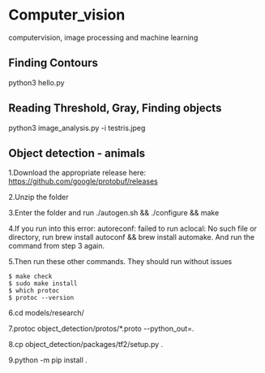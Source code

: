 # Computer_vision
computervision, image processing and machine learning


## Finding Contours
python3 hello.py


## Reading Threshold, Gray, Finding objects

python3 image_analysis.py -i testris.jpeg

## Object detection - animals
1.Download the appropriate release here: https://github.com/google/protobuf/releases

2.Unzip the folder

3.Enter the folder and run ./autogen.sh && ./configure && make

4.If you run into this error: autoreconf: failed to run aclocal: No such file or directory, run brew install autoconf && brew install automake. And run the command from step 3 again.

5.Then run these other commands. They should run without issues
```
$ make check
$ sudo make install
$ which protoc
$ protoc --version
```
6.cd models/research/

7.protoc object_detection/protos/*.proto --python_out=.

8.cp object_detection/packages/tf2/setup.py .

9.python -m pip install .
